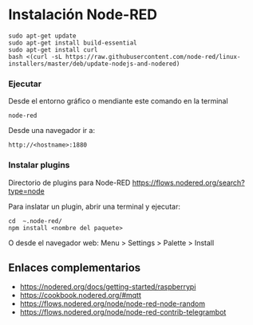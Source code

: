 # Instalación Node-RED

```
sudo apt-get update
sudo apt-get install build-essential
sudo apt-get install curl
bash <(curl -sL https://raw.githubusercontent.com/node-red/linux-installers/master/deb/update-nodejs-and-nodered)
```

### Ejecutar
Desde el entorno gráfico o mendiante este comando en la terminal 
```
node-red
```
Desde una navegador ir a:
```
http://<hostname>:1880
```

### Instalar plugins 

Directorio de plugins para Node-RED https://flows.nodered.org/search?type=node

Para inslatar un plugin, abrir una terminal y ejecutar:
```
cd  ~.node-red/
npm install <nombre del paquete>
```

O desde el navegador web: Menu > Settings > Palette > Install

## Enlaces complementarios

* https://nodered.org/docs/getting-started/raspberrypi
* https://cookbook.nodered.org/#mqtt
* https://flows.nodered.org/node/node-red-node-random
* https://flows.nodered.org/node/node-red-contrib-telegrambot